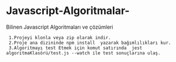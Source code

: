 # Javascript-Algoritmalar-
Bilinen Javascript Algoritmaları ve çözümleri

```
 1.Projeyi klonla veya zip olarak indir.
 2.Proje ana dizininde npm install  yazarak bağımlılıkları kur.
 3.Algoritmayı test Etmek için komut satırında  jest algoritmaKlasörü/test.js --watch ile test sonuçlarına ulaş.
```
